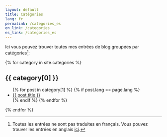 ```yaml
---
layout: default
title: Catégories
lang: fr
permalink: /categories_es
en_link: /categories
es_link: /categories_es
---
```


Ici vous pouvez trouver toutes mes entrées de blog groupées par catégories[^1]:

{% for category in site.categories %}
  <h2>{{ category[0] }}</h2>
  <ul>
    {% for post in category[1] %}
      {% if post.lang == page.lang %}
        <li><a href="{{ post.url }}">{{ post.title }}</a></li>
      {% endif %}
    {% endfor %}
  </ul>
{% endfor %}

[^1]: Toutes les entrées ne sont pas traduites en français. Vous pouvez trouver les entrées en anglais [ici](/categories).